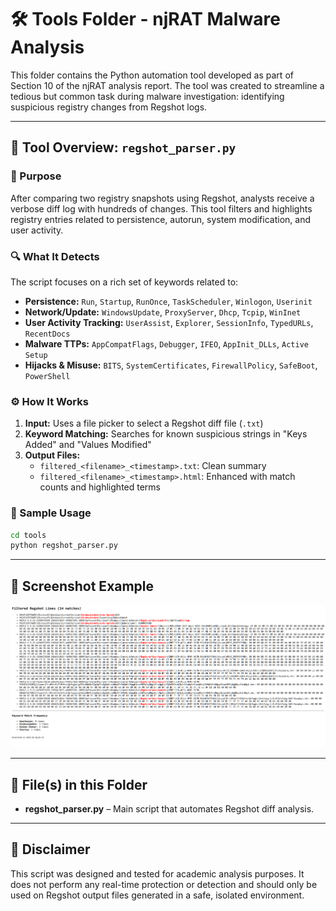 # 🛠️ Tools Folder - njRAT Malware Analysis

This folder contains the Python automation tool developed as part of Section 10 of the njRAT analysis report. The tool was created to streamline a tedious but common task during malware investigation: identifying suspicious registry changes from Regshot logs.

---

## 🧪 Tool Overview: `regshot_parser.py`

### 📌 Purpose
After comparing two registry snapshots using Regshot, analysts receive a verbose diff log with hundreds of changes. This tool filters and highlights registry entries related to persistence, autorun, system modification, and user activity.

### 🔍 What It Detects
The script focuses on a rich set of keywords related to:
- **Persistence:** `Run`, `Startup`, `RunOnce`, `TaskScheduler`, `Winlogon`, `Userinit`
- **Network/Update:** `WindowsUpdate`, `ProxyServer`, `Dhcp`, `Tcpip`, `WinInet`
- **User Activity Tracking:** `UserAssist`, `Explorer`, `SessionInfo`, `TypedURLs`, `RecentDocs`
- **Malware TTPs:** `AppCompatFlags`, `Debugger`, `IFEO`, `AppInit_DLLs`, `Active Setup`
- **Hijacks & Misuse:** `BITS`, `SystemCertificates`, `FirewallPolicy`, `SafeBoot`, `PowerShell`

### ⚙️ How It Works
1. **Input:** Uses a file picker to select a Regshot diff file (`.txt`)
2. **Keyword Matching:** Searches for known suspicious strings in "Keys Added" and "Values Modified"
3. **Output Files:**
   - `filtered_<filename>_<timestamp>.txt`: Clean summary
   - `filtered_<filename>_<timestamp>.html`: Enhanced with match counts and highlighted terms

### 🧵 Sample Usage
```bash
cd tools
python regshot_parser.py
```

---

## 📸 Screenshot Example

![Filtered Output Preview](data/regshot_parser.png)


---

## 📁 File(s) in this Folder
- **regshot_parser.py** – Main script that automates Regshot diff analysis.

---

## 📌 Disclaimer
This script was designed and tested for academic analysis purposes. It does not perform any real-time protection or detection and should only be used on Regshot output files generated in a safe, isolated environment.
